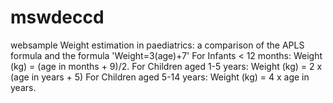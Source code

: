 # mswdeccd
 websample
Weight estimation in paediatrics: a comparison of the APLS formula and the formula 'Weight=3(age)+7'
For Infants < 12 months: Weight (kg) = (age in months + 9)/2.
For Children aged 1-5 years: Weight (kg) = 2 x (age in years + 5)
For Children aged 5-14 years: Weight (kg) = 4 x age in years.